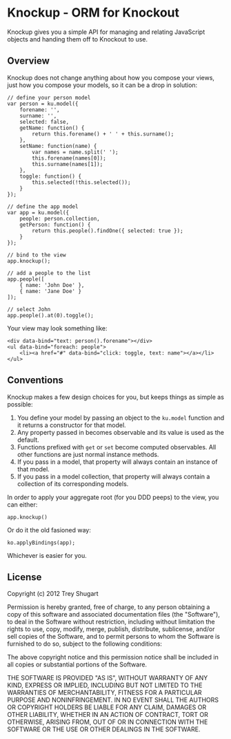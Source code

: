 Knockup - ORM for Knockout
==========================

Knockup gives you a simple API for managing and relating JavaScript objects and handing them off to Knockout to use.

Overview
--------

Knockup does not change anything about how you compose your views, just how you compose your models, so it can be a drop in solution:

    // define your person model
    var person = ku.model({
        forename: '',
        surname: '',
        selected: false,
        getName: function() {
            return this.forename() + ' ' + this.surname();
        },
        setName: function(name) {
            var names = name.split(' ');
            this.forename(names[0]);
            this.surname(names[1]);
        },
        toggle: function() {
            this.selected(!this.selected());
        }
    });

    // define the app model
    var app = ku.model({
        people: person.collection,
        getPerson: function() {
            return this.people().findOne({ selected: true });
        }
    });
    
    // bind to the view
    app.knockup();
    
    // add a people to the list
    app.people([
        { name: 'John Doe' },
        { name: 'Jane Doe' }
    ]);
    
    // select John
    app.people().at(0).toggle();

Your view may look something like:

    <div data-bind="text: person().forename"></div>
    <ul data-bind="foreach: people">
        <li><a href="#" data-bind="click: toggle, text: name"></a></li>
    </ul>

Conventions
-----------

Knockup makes a few design choices for you, but keeps things as simple as possible:

1. You define your model by passing an object to the `ku.model` function and it returns a constructor for that model.
2. Any property passed in becomes observable and its value is used as the default.
3. Functions prefixed with `get` or `set` become computed observables. All other functions are just normal instance methods.
4. If you pass in a model, that property will always contain an instance of that model.
5. If you pass in a model collection, that property will always contain a collection of its corresponding models.

In order to apply your aggregate root (for you DDD peeps) to the view, you can either:

    app.knockup()
    
Or do it the old fasioned way:

    ko.applyBindings(app);

Whichever is easier for you.

License
-------

Copyright (c) 2012 Trey Shugart

Permission is hereby granted, free of charge, to any person obtaining a copy of this software and associated documentation files (the "Software"), to deal in the Software without restriction, including without limitation the rights to use, copy, modify, merge, publish, distribute, sublicense, and/or sell copies of the Software, and to permit persons to whom the Software is furnished to do so, subject to the following conditions:

The above copyright notice and this permission notice shall be included in all copies or substantial portions of the Software.

THE SOFTWARE IS PROVIDED "AS IS", WITHOUT WARRANTY OF ANY KIND, EXPRESS OR IMPLIED, INCLUDING BUT NOT LIMITED TO THE WARRANTIES OF MERCHANTABILITY, FITNESS FOR A PARTICULAR PURPOSE AND NONINFRINGEMENT. IN NO EVENT SHALL THE AUTHORS OR COPYRIGHT HOLDERS BE LIABLE FOR ANY CLAIM, DAMAGES OR OTHER LIABILITY, WHETHER IN AN ACTION OF CONTRACT, TORT OR OTHERWISE, ARISING FROM, OUT OF OR IN CONNECTION WITH THE SOFTWARE OR THE USE OR OTHER DEALINGS IN THE SOFTWARE.